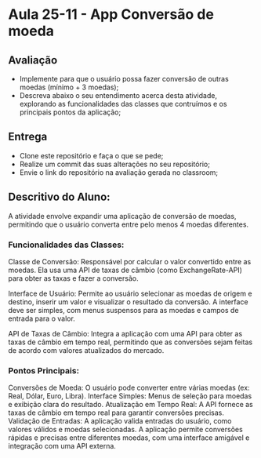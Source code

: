 # Aula 25-11 - App Conversão de moeda

## Avaliação

* Implemente para que o usuário possa fazer conversão de outras moedas (mínimo + 3 moedas);
* Descreva abaixo o seu entendimento acerca desta atividade, explorando as funcionalidades das classes que contruímos e os principais pontos da aplicação;

## Entrega

* Clone este repositório e faça o que se pede;
* Realize um commit das suas alterações no seu repositório;
* Envie o link do repositório na avaliação gerada no classroom;

## Descritivo do Aluno:

A atividade envolve expandir uma aplicação de conversão de moedas, permitindo que o usuário converta entre pelo menos 4 moedas diferentes.

### Funcionalidades das Classes:
Classe de Conversão: Responsável por calcular o valor convertido entre as moedas. Ela usa uma API de taxas de câmbio (como ExchangeRate-API) para obter as taxas e fazer a conversão.

Interface de Usuário: Permite ao usuário selecionar as moedas de origem e destino, inserir um valor e visualizar o resultado da conversão. A interface deve ser simples, com menus suspensos para as moedas e campos de entrada para o valor.

API de Taxas de Câmbio: Integra a aplicação com uma API para obter as taxas de câmbio em tempo real, permitindo que as conversões sejam feitas de acordo com valores atualizados do mercado.

### Pontos Principais:
Conversões de Moeda: O usuário pode converter entre várias moedas (ex: Real, Dólar, Euro, Libra).
Interface Simples: Menus de seleção para moedas e exibição clara do resultado.
Atualização em Tempo Real: A API fornece as taxas de câmbio em tempo real para garantir conversões precisas.
Validação de Entradas: A aplicação valida entradas do usuário, como valores válidos e moedas selecionadas.
A aplicação permite conversões rápidas e precisas entre diferentes moedas, com uma interface amigável e integração com uma API externa.
